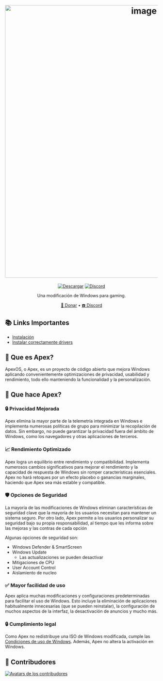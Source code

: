 <h1 align="center">
  <img src="images/github-banner.png" alt="image" width="900">
</h1>
  <p align="center">
    <a href="https://google.com/"><img alt="Descargar" src="https://img.shields.io/github/downloads/darkyyzz/apexos/total?style=for-the-badge&label=Descargas&color=1a91ff"/></a>
    <a href="https://dsc.gg/apexos"><img alt="Discord" src="https://img.shields.io/discord/1337067732788580363?style=for-the-badge&label=Discord%20de%20ApexOS" /></a>
</a>
    </a>
  </p>
<p align="center">Una modificación de Windows para gaming.</p>

<p align="center">
  <a href="https://ko-fi.com/apexos" target="_blank">💸 Donar</a>
  •
  <a href="https://dsc.gg/apexos" target="_blank">☎️ Discord</a>
</p>

## 📚 **Links Importantes**
- [Instalación](https://discord.com/channels/1337067732788580363/1337149468109439138)
- [Instalar correctamente drivers](https://discord.com/channels/1337067732788580363/1337463336362704920)

## 🤔 Que es Apex?

ApexOS, o Apex, es un proyecto de código abierto que mejora Windows aplicando convenientemente optimizaciones de privacidad, usabilidad y rendimiento, todo ello manteniendo la funcionalidad y la personalización.

## 👀 Que hace Apex?
### 🔒 Privacidad Mejorada
Apex elimina la mayor parte de la telemetría integrada en Windows e implementa numerosas políticas de grupo para minimizar la recopilación de datos. Sin embargo, no puede garantizar la privacidad fuera del ámbito de Windows, como los navegadores y otras aplicaciones de terceros.

### 📈 Rendimiento Optimizado
Apex logra un equilibrio entre rendimiento y compatibilidad. Implementa numerosos cambios significativos para mejorar el rendimiento y la capacidad de respuesta de Windows sin romper características esenciales. Apex no hará retoques por un efecto placebo o ganancias marginales, haciendo que Apex sea más estable y compatible.

### 🛡️ Opciones de Seguridad
La mayoría de las modificaciones de Windows eliminan características de seguridad clave que la mayoría de los usuarios necesitan para mantener un sistema seguro. Por otro lado, Apex permite a los usuarios personalizar su seguridad bajo su propia responsabilidad, al tiempo que les informa sobre las mejoras y las contras de cada opción

Algunas opciones de seguridad son:

- Windows Defender & SmartScreen
- Windows Update
  - Las actualizaciones se pueden desactivar
- Mitigaciones de CPU
- User Account Control
- Aislamiento de nucleo

### ✅ Mayor facilidad de uso
Apex aplica muchas modificaciones y configuraciones predeterminadas para facilitar el uso de Windows. Esto incluye la eliminación de aplicaciones habitualmente innecesarias (que se pueden reinstalar), la configuración de muchos aspectos de la interfaz, la desactivación de anuncios y mucho más.

### 🔒 Cumplimiento legal
Como Apex no redistribuye una ISO de Windows modificada, cumple las [Condiciones de uso de Windows](https://www.microsoft.com/en-us/useterms/#areaheading-uid6738235). Además, Apex no altera la activación en Windows.

## 💙 Contribudores
<a href="https://github.com/darkyyzz/apexos/graphs/contributors" target="_blank"><img src="https://contrib.rocks/image?repo=darkyyzz/apexos&columns=18" alt="Avatars de los contribudores"></a>
